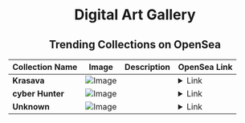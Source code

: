 <div align="center">

# Digital Art Gallery

## Trending Collections on OpenSea

| Collection Name                       | Image                                                                                     | Description                       | OpenSea Link                                                                                          |
|---------------------------------------|-------------------------------------------------------------------------------------------|-----------------------------------|--------------------------------------------------------------------------------------------------------|
| **Krasava** | ![Image](https://i.seadn.io/s/raw/files/1bb19ac514ed151e947c21f8b3e6a01f.jpg?w=500&auto=format?w=200&auto=format) |  | <details><summary>Link</summary>[Krasava](https://opensea.io/collection/krasava)</details> |
| **cyber Hunter** | ![Image](https://i.seadn.io/s/raw/files/b28f419a85a281b5507f48549ffe8f68.jpg?w=500&auto=format?w=200&auto=format) |  | <details><summary>Link</summary>[cyber Hunter](https://opensea.io/collection/cyber-hunter-1)</details> |
| **Unknown** | ![Image](https://i.seadn.io/s/raw/files/ef2bfd28a895d27e2cca6766ec9aab0f.jpg?w=500&auto=format?w=200&auto=format) |  | <details><summary>Link</summary>[Unknown](https://opensea.io/collection/unknown-173697)</details> |

</div>